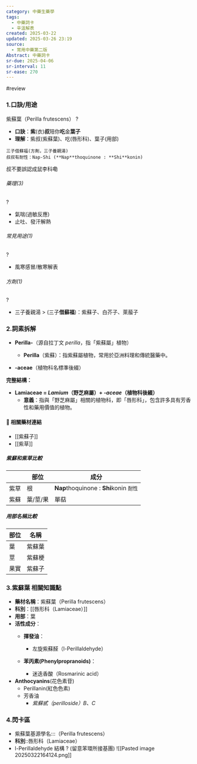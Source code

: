```yaml
---
category: 中藥生藥學
tags:
  - 中藥詞卡
  - 辛溫解表
created: 2025-03-22
updated: 2025-03-26 23:19
source:
  - 常用中藥第二版
Abstract: 中藥詞卡
sr-due: 2025-04-06
sr-interval: 11
sr-ease: 270
---
```

#review 
### 1.口訣/用途
紫蘇葉（Perilla frutescens）
?
- **口訣**：**紫**(衣)**叔**陪你**吃**金**葉子**
- **理解**：紫叔(紫蘇葉)、吃(唇形科)、葉子(用部)
> 
	三子借蘇福(方劑，三子養親湯)
	叔叔有耐性：Nap-Shi (**Nap**thoquinone : **Shi**konin) 
叔不要誤認成鼠李科嘞 <!--SR:!2025-03-28,2,230-->

###### 藥理(3)
?
- 氣喘(過敏反應)
- 止吐、發汗解熱 <!--SR:!2025-03-27,1,210-->

###### 常見用途(1)
?
- 風寒感冒/散寒解表 <!--SR:!2025-03-28,2,230-->

###### 方劑(1)
?
- 三子養親湯 > (三子**借蘇福**)：紫蘇子、白芥子、萊菔子 <!--SR:!2025-03-29,3,250-->

### 2.詞素拆解
- **Perilla-**（源自拉丁文 *perilla*，指「紫蘇屬」植物）
  - **Perilla**（紫蘇）：指紫蘇屬植物，常用於亞洲料理和傳統醫藥中。

- **-aceae**（植物科名標準後綴）

**完整結構：**

- **Lamiaceae = *Lamium*（野芝麻屬）+ *-aceae*（植物科後綴）**
  - **意義**：指與「野芝麻屬」相關的植物科，即「唇形科」，包含許多具有芳香性和藥用價值的植物。 



#### 📌 相關藥材連結

- [[紫蘇子]]
- [[紫草]]

##### 紫蘇和紫草比較

|     | 部位    | 成分                                    |
| --- | ----- | ------------------------------------- |
| 紫草  | 根     | **Nap**thoquinone : **Shi**konin `耐性` |
| 紫蘇  | 葉/莖/果 | 單萜                                    |

##### 用部名稱比較

| 部位  | 名稱  |
| --- | --- |
| 葉   | 紫蘇葉 |
| 莖   | 紫蘇梗 |
| 果實  | 紫蘇子 |



### 3.紫蘇葉 相關知識點
- **藥材名稱**：紫蘇葉（Perilla frutescens）
- **科別**：[[唇形科（Lamiaceae）]]
- **用部**：葉
- **活性成分**：
  - **揮發油**：
    - 左旋紫蘇醛（l-Perillaldehyde）

  - **苯丙素(Phenylpropranoids)**：
    - 迷迭香酸（Rosmarinic acid）
- **Anthocyanins**(花色素苷)
	- Perillanin(紅色色素)
  - 芳香油
	- *紫蘇甙（perilloside）B、C*


### 4.閃卡區

- 紫蘇葉基源學名:::（Perilla frutescens） <!--SR:!2025-03-27,1,210!2025-04-03,8,250-->
- **科別**::唇形科（Lamiaceae） <!--SR:!2025-03-29,3,267-->
- l-Perillaldehyde 結構
?
(留意苯環所接基團)
![[Pasted image 20250322164124.png]] <!--SR:!2025-03-28,2,230-->

